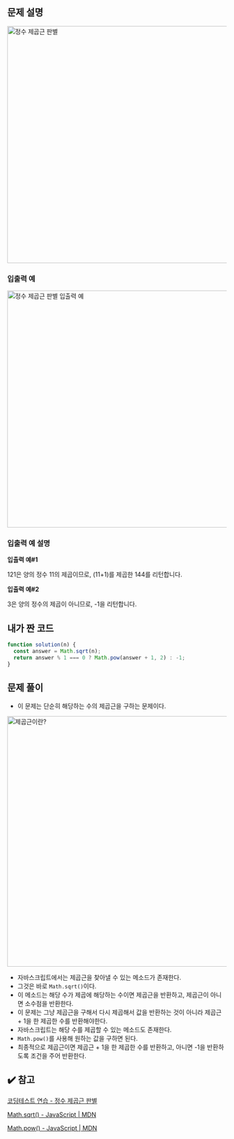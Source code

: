 ## 문제 설명

<img width="544" alt="정수 제곱근 판별" src="https://user-images.githubusercontent.com/47416686/119252651-623e7800-bbe8-11eb-860f-97a808bad73b.png">

### 입출력 예

<img width="544" alt="정수 제곱근 판별 입출력 예" src="https://user-images.githubusercontent.com/47416686/119252649-61a5e180-bbe8-11eb-988a-4ffc303333ee.png">

### 입출력 예 설명

**입출력 예#1**

121은 양의 정수 11의 제곱이므로, (11+1)를 제곱한 144를 리턴합니다.

**입출력 예#2**

3은 양의 정수의 제곱이 아니므로, -1을 리턴합니다.

## 내가 짠 코드

```jsx
function solution(n) {
  const answer = Math.sqrt(n);
  return answer % 1 === 0 ? Math.pow(answer + 1, 2) : -1;
}
```

## 문제 풀이

- 이 문제는 단순히 해당하는 수의 제곱근을 구하는 문제이다.

<img width="575" alt="제곱근이란?" src="https://user-images.githubusercontent.com/47416686/119252646-5fdc1e00-bbe8-11eb-9889-39c6c1846dea.png">

- 자바스크립트에서는 제곱근을 찾아낼 수 있는 메소드가 존재한다.
- 그것은 바로 `Math.sqrt()`이다.
- 이 메소드는 해당 수가 제곱에 해당하는 수이면 제곱근을 반환하고, 제곱근이 아니면 소수점을 반환한다.
- 이 문제는 그냥 제곱근을 구해서 다시 제곱해서 값을 반환하는 것이 아니라 제곱근 + 1을 한 제곱한 수를 반환해야한다.
- 자바스크립트는 해당 수를 제곱할 수 있는 메소드도 존재한다.
- `Math.pow()`를 사용해 원하는 값을 구하면 된다.
- 최종적으로 제곱근이면 제곱근 + 1을 한 제곱한 수를 반환하고, 아니면 -1을 반환하도록 조건을 주어 반환한다.

## ✔️ 참고

[코딩테스트 연습 - 정수 제곱근 판별](https://programmers.co.kr/learn/courses/30/lessons/12934)

[Math.sqrt() - JavaScript | MDN](https://developer.mozilla.org/ko/docs/Web/JavaScript/Reference/Global_Objects/Math/sqrt)

[Math.pow() - JavaScript | MDN](https://developer.mozilla.org/en-US/docs/Web/JavaScript/Reference/Global_Objects/Math/pow)
